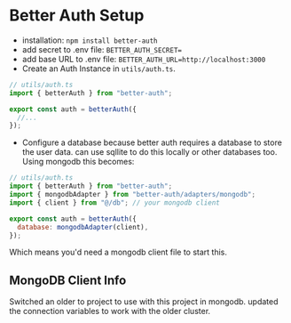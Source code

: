# Better Auth Setup

- installation: `npm install better-auth`
- add secret to .env file: `BETTER_AUTH_SECRET=`
- add base URL to .env file: `BETTER_AUTH_URL=http://localhost:3000`
- Create an Auth Instance in `utils/auth.ts`.

```javascript
// utils/auth.ts
import { betterAuth } from "better-auth";

export const auth = betterAuth({
  //...
});
```

- Configure a database because better auth requires a database to store the user data. can use sqllite to do this locally or other databases too. Using mongodb this becomes:

```javascript
// utils/auth.ts
import { betterAuth } from "better-auth";
import { mongodbAdapter } from "better-auth/adapters/mongodb";
import { client } from "@/db"; // your mongodb client

export const auth = betterAuth({
  database: mongodbAdapter(client),
});
```

Which means you'd need a mongodb client file to start this.

## MongoDB Client Info

Switched an older to project to use with this project in mongodb. updated the connection variables to work with the older cluster.
